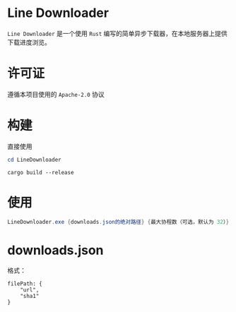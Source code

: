 # Line Downloader
`Line Downloader` 是一个使用 `Rust` 编写的简单异步下载器，在本地服务器上提供下载进度浏览。

# 许可证
遵循本项目使用的 `Apache-2.0` 协议

# 构建
直接使用
```Powershell
cd LineDownloader
```
```
cargo build --release
```

# 使用
```Powershell
LineDownloader.exe {downloads.json的绝对路径} {最大协程数（可选，默认为 32）}
```

# downloads.json
格式：
```
filePath: {
    "url",
    "sha1"
}
```


